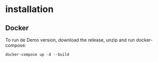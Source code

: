# installation

## Docker

To run de Demo version, download the release, unzip and run docker-compose:

`docker-compose up -d --build`